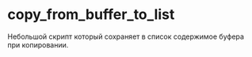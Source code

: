 # copy_from_buffer_to_list
Небольшой скрипт который сохраняет в список содержимое буфера при копировании.
